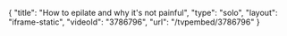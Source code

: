 {
    "title": "How to epilate and why it's not painful",
    "type": "solo",
    "layout": "iframe-static",
    "videoId": "3786796",
    "url": "\/tvpembed\/3786796"
}